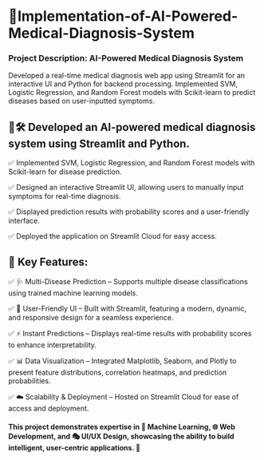 # 🚀Implementation-of-AI-Powered-Medical-Diagnosis-System
### Project Description: AI-Powered Medical Diagnosis System    
Developed a real-time medical diagnosis web app using Streamlit for an interactive UI and Python for backend processing. Implemented SVM, Logistic Regression, and Random Forest models with Scikit-learn to predict diseases based on user-inputted symptoms.


## 🚀🛠️ Developed an AI-powered medical diagnosis system using Streamlit and Python.

✅ Implemented SVM, Logistic Regression, and Random Forest models with Scikit-learn for disease prediction.

✅ Designed an interactive Streamlit UI, allowing users to manually input symptoms for real-time diagnosis.

✅ Displayed prediction results with probability scores and a user-friendly interface.

✅ Deployed the application on Streamlit Cloud for easy access.


## 🔹 Key Features:
✅ 🩺 Multi-Disease Prediction – Supports multiple disease classifications using trained machine learning models.

✅ 🎨 User-Friendly UI – Built with Streamlit, featuring a modern, dynamic, and responsive design for a seamless experience.

✅ ⚡ Instant Predictions – Displays real-time results with probability scores to enhance interpretability.

✅ 📊 Data Visualization – Integrated Matplotlib, Seaborn, and Plotly to present feature distributions, correlation heatmaps, and prediction probabilities.

✅ ☁️ Scalability & Deployment – Hosted on Streamlit Cloud for ease of access and deployment.

#### This project demonstrates expertise in 🤖 Machine Learning, 🌐 Web Development, and 🎭 UI/UX Design, showcasing the ability to build intelligent, user-centric applications. 🚀







